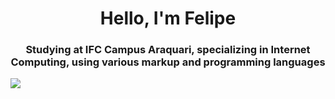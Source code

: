 <h1 align="center">Hello, I'm Felipe</h1>
<h3 align="center">Studying at IFC Campus Araquari, specializing in Internet Computing, using various markup and programming languages</h3>

![](https://github.com/FelipeRotermel/ReadmeGif/blob/main/bloons.gif)
